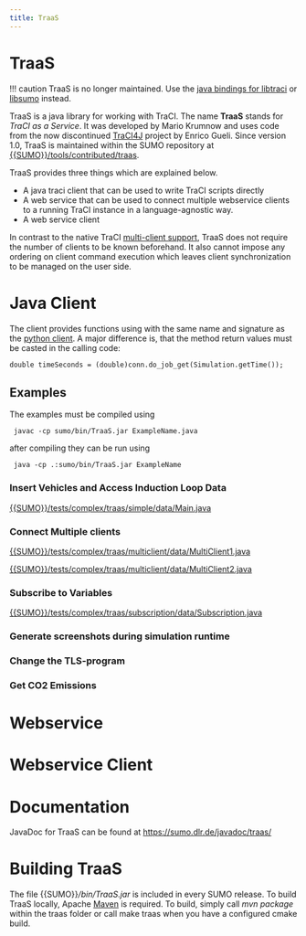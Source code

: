 ```yaml
---
title: TraaS
---
```


# TraaS

!!! caution
    TraaS is no longer maintained. Use the [java bindings for libtraci](../Libtraci.md#java) or [libsumo](../Libsumo.md#java) instead.

TraaS is a java library for working with TraCI. The name **TraaS**
stands for *TraCI as a Service*. It was developed by Mario Krumnow and
uses code from the now discontinued
[TraCI4J](https://github.com/egueli/TraCI4J) project by Enrico Gueli.
Since version 1.0, TraaS is maintained within the SUMO repository at [{{SUMO}}/tools/contributed/traas]({{Source}}tools/contributed/traas).

TraaS provides three things which are explained below.

- A java traci client that can be used to write TraCI scripts directly
- A web service that can be used to connect multiple webservice
  clients to a running TraCI instance in a language-agnostic way.
- A web service client

In contrast to the native TraCI [multi-client
support](../TraCI.md#multiple_clients), TraaS does not require the
number of clients to be known beforehand. It also cannot impose any
ordering on client command execution which leaves client synchronization
to be managed on the user side.

# Java Client

The client provides functions using with the same name and signature as
the [python client](../TraCI/Interfacing_TraCI_from_Python.md). A
major difference is, that the method return values must be casted in the
calling code:

```
double timeSeconds = (double)conn.do_job_get(Simulation.getTime());
```

## Examples

The examples must be compiled using

```
 javac -cp sumo/bin/TraaS.jar ExampleName.java
```

after compiling they can be run using

```
 java -cp .:sumo/bin/TraaS.jar ExampleName
```

### Insert Vehicles and Access Induction Loop Data

[{{SUMO}}/tests/complex/traas/simple/data/Main.java]({{Source}}tests/complex/traas/simple/data/Main.java)

### Connect Multiple clients

[{{SUMO}}/tests/complex/traas/multiclient/data/MultiClient1.java]({{Source}}tests/complex/traas/multiclient/data/MultiClient1.java)

[{{SUMO}}/tests/complex/traas/multiclient/data/MultiClient2.java]({{Source}}tests/complex/traas/multiclient/data/MultiClient2.java)

### Subscribe to Variables

[{{SUMO}}/tests/complex/traas/subscription/data/Subscription.java]({{Source}}tests/complex/traas/subscription/data/Subscription.java)

### Generate screenshots during simulation runtime

### Change the TLS-program

### Get CO2 Emissions

# Webservice

# Webservice Client

# Documentation

JavaDoc for TraaS can be found at <https://sumo.dlr.de/javadoc/traas/>

# Building TraaS

The file {{SUMO}}*/bin/TraaS.jar* is included in every SUMO release. To build
TraaS locally, Apache [Maven](https://maven.apache.org/) is required. To build,
simply call *mvn package* within the traas folder or call make traas when you have a configured cmake build.
